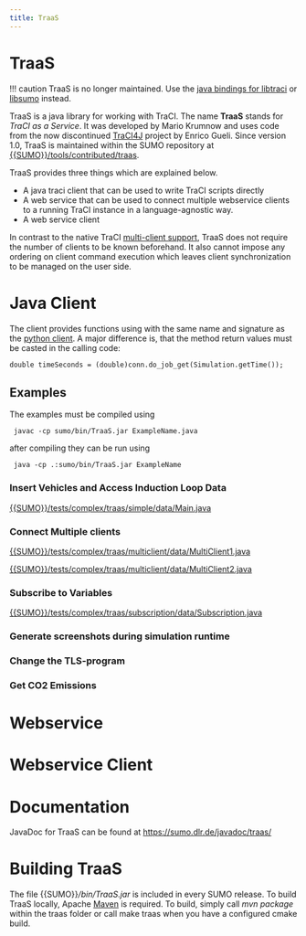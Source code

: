 ```yaml
---
title: TraaS
---
```


# TraaS

!!! caution
    TraaS is no longer maintained. Use the [java bindings for libtraci](../Libtraci.md#java) or [libsumo](../Libsumo.md#java) instead.

TraaS is a java library for working with TraCI. The name **TraaS**
stands for *TraCI as a Service*. It was developed by Mario Krumnow and
uses code from the now discontinued
[TraCI4J](https://github.com/egueli/TraCI4J) project by Enrico Gueli.
Since version 1.0, TraaS is maintained within the SUMO repository at [{{SUMO}}/tools/contributed/traas]({{Source}}tools/contributed/traas).

TraaS provides three things which are explained below.

- A java traci client that can be used to write TraCI scripts directly
- A web service that can be used to connect multiple webservice
  clients to a running TraCI instance in a language-agnostic way.
- A web service client

In contrast to the native TraCI [multi-client
support](../TraCI.md#multiple_clients), TraaS does not require the
number of clients to be known beforehand. It also cannot impose any
ordering on client command execution which leaves client synchronization
to be managed on the user side.

# Java Client

The client provides functions using with the same name and signature as
the [python client](../TraCI/Interfacing_TraCI_from_Python.md). A
major difference is, that the method return values must be casted in the
calling code:

```
double timeSeconds = (double)conn.do_job_get(Simulation.getTime());
```

## Examples

The examples must be compiled using

```
 javac -cp sumo/bin/TraaS.jar ExampleName.java
```

after compiling they can be run using

```
 java -cp .:sumo/bin/TraaS.jar ExampleName
```

### Insert Vehicles and Access Induction Loop Data

[{{SUMO}}/tests/complex/traas/simple/data/Main.java]({{Source}}tests/complex/traas/simple/data/Main.java)

### Connect Multiple clients

[{{SUMO}}/tests/complex/traas/multiclient/data/MultiClient1.java]({{Source}}tests/complex/traas/multiclient/data/MultiClient1.java)

[{{SUMO}}/tests/complex/traas/multiclient/data/MultiClient2.java]({{Source}}tests/complex/traas/multiclient/data/MultiClient2.java)

### Subscribe to Variables

[{{SUMO}}/tests/complex/traas/subscription/data/Subscription.java]({{Source}}tests/complex/traas/subscription/data/Subscription.java)

### Generate screenshots during simulation runtime

### Change the TLS-program

### Get CO2 Emissions

# Webservice

# Webservice Client

# Documentation

JavaDoc for TraaS can be found at <https://sumo.dlr.de/javadoc/traas/>

# Building TraaS

The file {{SUMO}}*/bin/TraaS.jar* is included in every SUMO release. To build
TraaS locally, Apache [Maven](https://maven.apache.org/) is required. To build,
simply call *mvn package* within the traas folder or call make traas when you have a configured cmake build.
